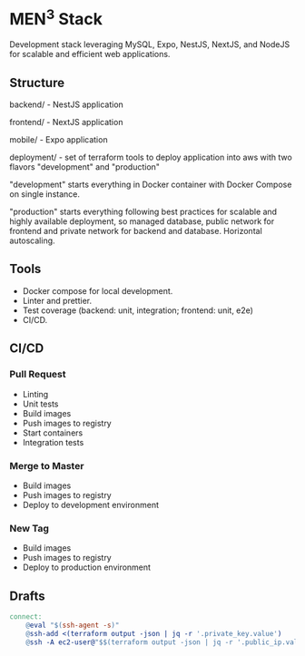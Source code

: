 # MEN<sup>3</sup> Stack

Development stack leveraging MySQL, Expo, NestJS, NextJS, and NodeJS for scalable and efficient web applications.

## Structure

backend/ - NestJS application 

frontend/ - NextJS application

mobile/ - Expo application

deployment/ - set of terraform tools to deploy application into aws with two flavors "development" and "production"

"development" starts everything in Docker container with Docker Compose on single instance.

"production" starts everything following best practices for scalable and highly available deployment, so managed database, public network for frontend and private network for backend and database. Horizontal autoscaling.

## Tools

- Docker compose for local development.
- Linter and prettier.
- Test coverage (backend: unit, integration; frontend: unit, e2e)
- CI/CD.

## CI/CD

### Pull Request

- Linting
- Unit tests
- Build images
- Push images to registry
- Start containers
- Integration tests

### Merge to Master

- Build images
- Push images to registry
- Deploy to development environment

### New Tag

- Build images
- Push images to registry
- Deploy to production environment

## Drafts

```makefile
connect:
	@eval "$(ssh-agent -s)"
	@ssh-add <(terraform output -json | jq -r '.private_key.value')
	@ssh -A ec2-user@"$$(terraform output -json | jq -r '.public_ip.value')"
```
